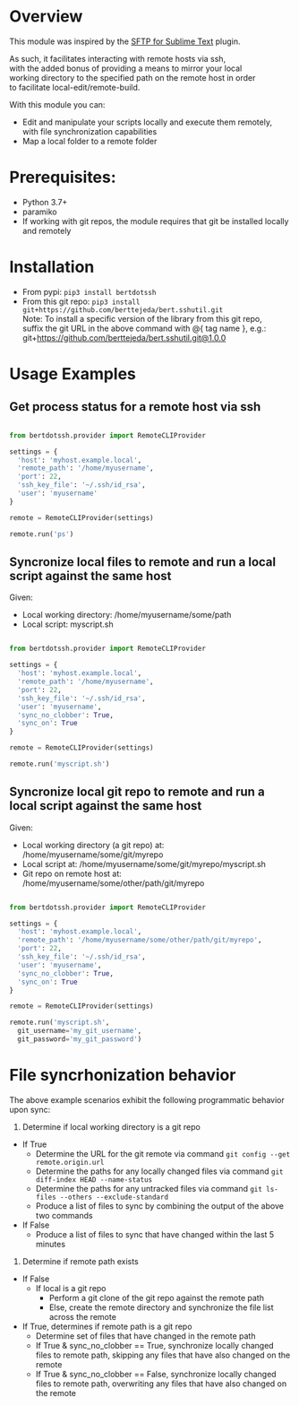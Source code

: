 <a name="top"></a>
<a name="overview"></a>

# Overview

This module was inspired by the [SFTP for Sublime Text](https://codexns.io/products/sftp_for_sublime) plugin.

As such, it facilitates interacting with remote hosts via ssh,<br />
with the added bonus of providing a means to mirror your local<br />
working directory to the specified path on the remote host in order<br />
to facilitate local-edit/remote-build.

With this module you can:

- Edit and manipulate your scripts locally and execute them remotely, <br />
  with file synchronization capabilities
- Map a local folder to a remote folder

# Prerequisites:

- Python 3.7+
- paramiko
- If working with git repos, the module requires that git be installed locally and remotely

# Installation

* From pypi: `pip3 install bertdotssh`
* From this git repo: `pip3 install git+https://github.com/berttejeda/bert.sshutil.git`<br />
  Note: To install a specific version of the library from this git repo, <br />
  suffix the git URL in the above command with @{ tag name }, e.g.: <br />
  git+https://github.com/berttejeda/bert.sshutil.git@1.0.0

# Usage Examples

## Get process status for a remote host via ssh

```python

from bertdotssh.provider import RemoteCLIProvider

settings = {
  'host': 'myhost.example.local', 
  'remote_path': '/home/myusername',
  'port': 22, 
  'ssh_key_file': '~/.ssh/id_rsa', 
  'user': 'myusername'
}

remote = RemoteCLIProvider(settings)

remote.run('ps')
```

## Syncronize local files to remote and run a local script against the same host

Given:
- Local working directory: /home/myusername/some/path
- Local script: myscript.sh

```python

from bertdotssh.provider import RemoteCLIProvider

settings = {
  'host': 'myhost.example.local', 
  'remote_path': '/home/myusername',
  'port': 22, 
  'ssh_key_file': '~/.ssh/id_rsa', 
  'user': 'myusername',
  'sync_no_clobber': True,
  'sync_on': True  
}

remote = RemoteCLIProvider(settings)

remote.run('myscript.sh')
```

## Syncronize local git repo to remote and run a local script against the same host

Given:
- Local working directory (a git repo) at: /home/myusername/some/git/myrepo
- Local script at: /home/myusername/some/git/myrepo/myscript.sh
- Git repo on remote host at: /home/myusername/some/other/path/git/myrepo

```python

from bertdotssh.provider import RemoteCLIProvider

settings = {
  'host': 'myhost.example.local', 
  'remote_path': '/home/myusername/some/other/path/git/myrepo',
  'port': 22, 
  'ssh_key_file': '~/.ssh/id_rsa', 
  'user': 'myusername',
  'sync_no_clobber': True,
  'sync_on': True  
}

remote = RemoteCLIProvider(settings)

remote.run('myscript.sh',
  git_username='my_git_username', 
  git_password='my_git_password')
```

# File syncrhonization behavior

The above example scenarios exhibit the following programmatic behavior upon sync:

1. Determine if local working directory is a git repo
  - If True
      - Determine the URL for the git remote via command `git config --get remote.origin.url`
      - Determine the paths for any locally changed files via command `git diff-index HEAD --name-status`
      - Determine the paths for any untracked files via command `git ls-files --others --exclude-standard`
      - Produce a list of files to sync by combining the output of the above two commands
  - If False
      - Produce a list of files to sync that have changed within the last 5 minutes
1. Determine if remote path exists
  - If False
      - If local is a git repo
        - Perform a git clone of the git repo against the remote path
        - Else, create the remote directory and synchronize the file list across the remote
  - If True, determines if remote path is a git repo
      - Determine set of files that have changed in the remote path
      - If True & sync_no_clobber == True, synchronize locally changed <br />
        files to remote path, skipping any files that have also changed on the remote
      - If True & sync_no_clobber == False, synchronize locally changed <br />
        files to remote path, overwriting any files that have also changed on the remote